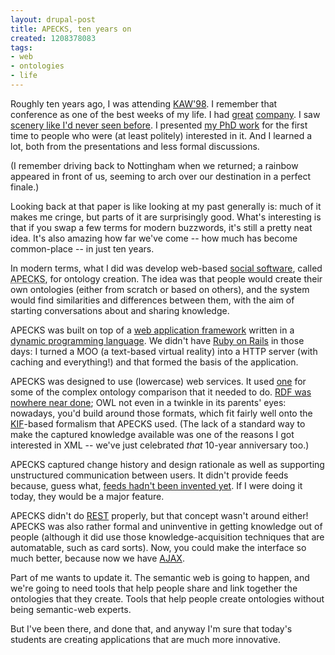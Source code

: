 ```yaml
---
layout: drupal-post
title: APECKS, ten years on
created: 1208378083
tags:
- web
- ontologies
- life
---
```

Roughly ten years ago, I was attending [KAW'98][1]. I remember that conference as one of the best weeks of my life. I had [great][3] [company][4]. I saw [scenery like I'd never seen before][5]. I presented [my PhD work][2] for the first time to people who were (at least politely) interested in it. And I learned a lot, both from the presentations and less formal discussions.

(I remember driving back to Nottingham when we returned; a rainbow appeared in front of us, seeming to arch over our destination in a perfect finale.)

[1]: http://ksi.cpsc.ucalgary.ca/KAW/KAW98/KAW98Proc.html "Proceedings of KAW'98"
[2]: http://ksi.cpsc.ucalgary.ca/KAW/KAW98/tennison/ "KAW'98: APECKS: A Tool to Support Living Ontologies"
[3]: http://users.ecs.soton.ac.uk/nrs/ "University of Southampton: Nigel Shadbolt"
[4]: http://www.louisecrow.com/blog/ "Louise Crow"
[5]: http://en.wikipedia.org/wiki/Lake_Louise,_Alberta "Lake Louise"

Looking back at that paper is like looking at my past generally is: much of it makes me cringe, but parts of it are surprisingly good. What's interesting is that if you swap a few terms for modern buzzwords, it's still a pretty neat idea. It's also amazing how far we've come -- how much has become common-place -- in just ten years.

<!--break-->

In modern terms, what I did was develop web-based [social software][6], called <acronym title="Adaptive Presentation Environment for Collaborative Knowledge Structuring">APECKS</acronym>, for ontology creation. The idea was that people would create their own ontologies (either from scratch or based on others), and the system would find similarities and differences between them, with the aim of starting conversations about and sharing knowledge.

[6]: http://en.wikipedia.org/wiki/Social_software "Wikipedia: Social software"

APECKS was built on top of a [web application framework][7] written in a [dynamic programming language][8]. We didn't have [Ruby on Rails][9] in those days: I turned a MOO (a text-based virtual reality) into a HTTP server (with caching and everything!) and that formed the basis of the application.

[7]: http://en.wikipedia.org/wiki/Web_application_framework "Wikipedia: Web application framework"
[8]: http://en.wikipedia.org/wiki/Dynamic_programming_language "Wikipedia: Dynamic programming language"
[9]: http://en.wikipedia.org/wiki/Ruby_on_Rails "Wikipedia: Ruby on Rails"
[10]: http://en.wikipedia.org/wiki/MOO "Wikipedia: MOO"

APECKS was designed to use (lowercase) web services. It used [one][13] for some of the complex ontology comparison that it needed to do. [RDF was nowhere near done][11]; OWL not even in a twinkle in its parents' eyes: nowadays, you'd build around those formats, which fit fairly well onto the [KIF][12]-based formalism that APECKS used. (The lack of a standard way to make the captured knowledge available was one of the reasons I got interested in XML -- we've just celebrated *that* 10-year anniversary too.)

[11]: http://www.w3.org/TR/1998/WD-rdf-syntax-19980216/ "W3C: RDF Working Draft from February 1998"
[12]: http://en.wikipedia.org/wiki/Knowledge_Interchange_Format "Wikipedia: Knowledge Interchange Format"
[13]: http://tiger.cpsc.ucalgary.ca/ "WebGrid III"

APECKS captured change history and design rationale as well as supporting unstructured communication between users. It didn't provide feeds because, guess what, [feeds hadn't been invented yet][14]. If I were doing it today, they would be a major feature.

[14]: http://en.wikipedia.org/wiki/RSS_(file_format) "Wikipedia: RSS"

APECKS didn't do [REST][15] properly, but that concept wasn't around either! APECKS was also rather formal and uninventive in getting knowledge out of people (although it did use those knowledge-acquisition techniques that are automatable, such as card sorts). Now, you could make the interface so much better, because now we have [AJAX][16].

[15]: http://en.wikipedia.org/wiki/Representational_State_Transfer "Wikipedia: Representation State Transfer"
[16]: http://en.wikipedia.org/wiki/AJAX "Wikipedia: AJAX"

Part of me wants to update it. The semantic web is going to happen, and we're going to need tools that help people share and link together the ontologies that they create. Tools that help people create ontologies without being semantic-web experts. 

But I've been there, and done that, and anyway I'm sure that today's students are creating applications that are much more innovative.
